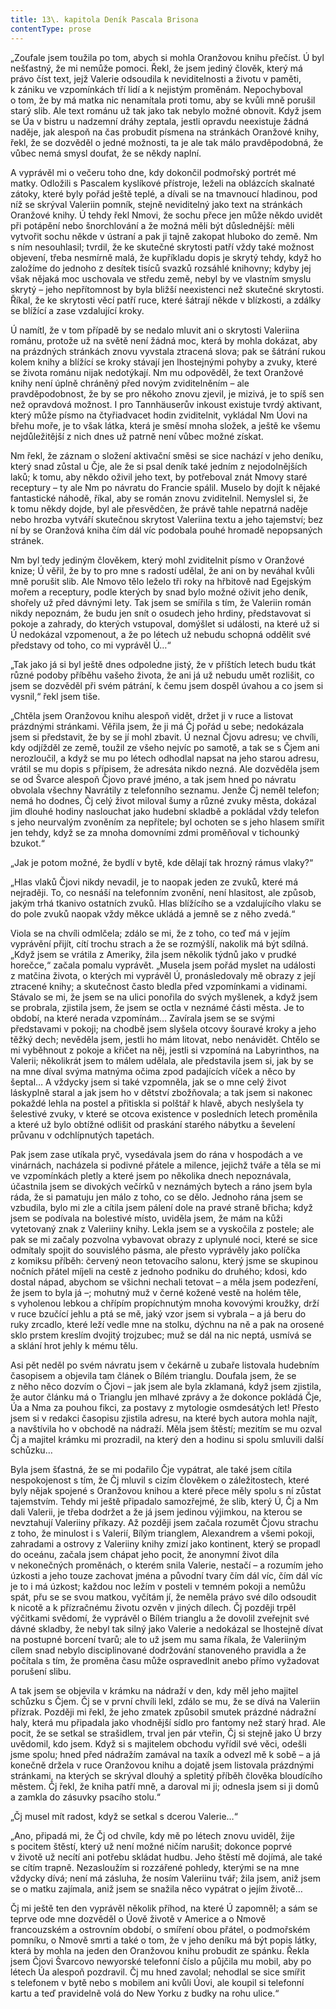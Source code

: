 ```yaml
---
title: 13\. kapitola Deník Pascala Brisona
contentType: prose
---
```


<section>

„Zoufale jsem toužila po tom, abych si mohla Oranžovou knihu přečíst. Ú byl nešťastný, že mi nemůže pomoci. Řekl, že jsem jediný člověk, který má právo číst text, jejž Valerie odsoudila k neviditelnosti a životu v paměti, k zániku ve vzpomínkách tří lidí a k nejistým proměnám. Nepochyboval o tom, že by má matka nic nenamítala proti tomu, aby se kvůli mně porušil starý slib. Ale text románu už tak jako tak nebylo možné obnovit. Když jsem se Úa v bistru u nadzemní dráhy zeptala, jestli opravdu neexistuje žádná naděje, jak alespoň na čas probudit písmena na stránkách Oranžové knihy, řekl, že se dozvěděl o jedné možnosti, ta je ale tak málo pravděpodobná, že vůbec nemá smysl doufat, že se někdy naplní.

A vyprávěl mi o večeru toho dne, kdy dokončil podmořský portrét mé matky. Odložili s Pascalem kyslíkové přístroje, leželi na oblázcích skalnaté zátoky, které byly pořád ještě teplé, a dívali se na tmavnoucí hladinou, pod níž se skrýval Valeriin pomník, stejně neviditelný jako text na stránkách Oranžové knihy. Ú tehdy řekl Nmovi, že sochu přece jen může někdo uvidět při potápění nebo šnorchlování a že možná měli být důslednější: měli vytvořit sochu někde v ústraní a pak ji tajně zakopat hluboko do země. Nm s ním nesouhlasil; tvrdil, že ke skutečné skrytosti patří vždy také možnost objevení, třeba nesmírně malá, že kupříkladu dopis je skrytý tehdy, když ho založíme do jednoho z desítek tisíců svazků rozsáhlé knihovny; kdyby jej však nějaká moc uschovala ve středu země, nebyl by ve vlastním smyslu skrytý – jeho nepřítomnost by byla bližší neexistenci než skutečné skrytosti. Říkal, že ke skrytosti věcí patří ruce, které šátrají někde v blízkosti, a zdálky se blížící a zase vzdalující kroky.

Ú namítl, že v tom případě by se nedalo mluvit ani o skrytosti Valeriina románu, protože už na světě není žádná moc, která by mohla dokázat, aby na prázdných stránkách znovu vyvstala ztracená slova; pak se šátrání rukou kolem knihy a blížící se kroky stávají jen lhostejnými pohyby a zvuky, které se života románu nijak nedotýkají. Nm mu odpověděl, že text Oranžové knihy není úplně chráněný před novým zviditelněním – ale pravděpodobnost, že by se pro někoho znovu zjevil, je mizivá, je to spíš sen než opravdová možnost. I pro Tannhäuserův inkoust existuje tvrdý aktivant, který může písmo na čtyřiadvacet hodin zviditelnit, vykládal Nm Úovi na břehu moře, je to však látka, která je směsí mnoha složek, a ještě ke všemu nejdůležitější z nich dnes už patrně není vůbec možné získat.

Nm řekl, že záznam o složení aktivační směsi se sice nachází v jeho deníku, který snad zůstal u Čje, ale že si psal deník také jedním z nejodolnějších laků; k tomu, aby někdo oživil jeho text, by potřeboval znát Nmovy staré receptury – ty ale Nm po návratu do Francie spálil. Muselo by dojít k nějaké fantastické náhodě, říkal, aby se román znovu zviditelnil. Nemyslel si, že k tomu někdy dojde, byl ale přesvědčen, že právě tahle nepatrná naděje nebo hrozba vytváří skutečnou skrytost Valeriina textu a jeho tajemství; bez ní by se Oranžová kniha čím dál víc podobala pouhé hromadě nepopsaných stránek.

Nm byl tedy jediným člověkem, který mohl zviditelnit písmo v Oranžové knize; Ú věřil, že by to pro mne s radostí udělal, že ani on by neváhal kvůli mně porušit slib. Ale Nmovo tělo leželo tři roky na hřbitově nad Egejským mořem a receptury, podle kterých by snad bylo možné oživit jeho deník, shořely už před dávnými lety. Tak jsem se smířila s tím, že Valeriin román nikdy nepoznám, že budu jen snít o osudech jeho hrdiny, představovat si pokoje a zahrady, do kterých vstupoval, domýšlet si události, na které už si Ú nedokázal vzpomenout, a že po létech už nebudu schopná oddělit své představy od toho, co mi vyprávěl Ú…“

„Tak jako já si byl ještě dnes odpoledne jistý, že v příštích letech budu tkát různé podoby příběhu vašeho života, že ani já už nebudu umět rozlišit, co jsem se dozvěděl při svém pátrání, k čemu jsem dospěl úvahou a co jsem si vysnil,“ řekl jsem tiše.

„Chtěla jsem Oranžovou knihu alespoň vidět, držet ji v ruce a listovat prázdnými stránkami. Věřila jsem, že ji má Čj pořád u sebe; nedokázala jsem si představit, že by se jí mohl zbavit. Ú neznal Čjovu adresu; ve chvíli, kdy odjížděl ze země, toužil ze všeho nejvíc po samotě, a tak se s Čjem ani nerozloučil, a když se mu po létech odhodlal napsat na jeho starou adresu, vrátil se mu dopis s přípisem, že adresáta nikdo nezná. Ale dozvěděla jsem se od Švarce alespoň Čjovo pravé jméno, a tak jsem hned po návratu obvolala všechny Navrátily z telefonního seznamu. Jenže Čj neměl telefon; nemá ho dodnes, Čj celý život miloval šumy a různé zvuky města, dokázal jim dlouhé hodiny naslouchat jako hudební skladbě a pokládal vždy telefon s jeho neurvalým zvoněním za nepřítele; byl ochoten se s jeho hlasem smířit jen tehdy, když se za mnoha domovními zdmi proměňoval v tichounký bzukot.“

„Jak je potom možné, že bydlí v bytě, kde dělají tak hrozný rámus vlaky?“

„Hlas vlaků Čjovi nikdy nevadil, je to naopak jeden ze zvuků, které má nejraději. To, co nesnáší na telefonním zvonění, není hlasitost, ale způsob, jakým trhá tkanivo ostatních zvuků. Hlas blížícího se a vzdalujícího vlaku se do pole zvuků naopak vždy měkce ukládá a jemně se z něho zvedá.“

Viola se na chvíli odmlčela; zdálo se mi, že z toho, co teď má v jejím vyprávění přijít, cítí trochu strach a že se rozmýšlí, nakolik má být sdílná. „Když jsem se vrátila z Ameriky, žila jsem několik týdnů jako v prudké horečce,“ začala pomalu vyprávět. „Musela jsem pořád myslet na události z matčina života, o kterých mi vyprávěl Ú, pro­následovaly mě obrazy z její ztracené knihy; a skutečnost často bledla před vzpomínkami a vidinami. Stávalo se mi, že jsem se na ulici ponořila do svých myšlenek, a když jsem se probrala, zjistila jsem, že jsem se octla v neznámé části města. Je to období, na které nerada vzpomínám… Zavírala jsem se se svými představami v pokoji; na chodbě jsem slyšela otcovy šouravé kroky a jeho těžký dech; nevěděla jsem, jestli ho mám litovat, nebo nenávidět. Chtělo se mi vyběhnout z pokoje a křičet na něj, jestli si vzpomíná na Labyrinthos, na Valerii; několikrát jsem to málem udělala, ale představila jsem si, jak by se na mne díval svýma matnýma očima zpod padajících víček a něco by šeptal… A vždycky jsem si také vzpomněla, jak se o mne celý život láskyplně staral a jak jsem ho v dětství zbožňovala; a tak jsem si nakonec pokaždé lehla na postel a přitiskla si polštář k hlavě, abych neslyšela ty šelestivé zvuky, v které se otcova existence v posledních letech proměnila a které už bylo obtížné odlišit od praskání starého nábytku a ševelení průvanu v odchlípnutých tapetách.

Pak jsem zase utíkala pryč, vysedávala jsem do rána v hospodách a ve vinárnách, nacházela si podivné přátele a milence, jejichž tváře a těla se mi ve vzpomínkách pletly a které jsem po několika dnech nepoznávala, účastnila jsem se divokých večírků v neznámých bytech a ráno jsem byla ráda, že si pamatuju jen málo z toho, co se dělo. Jednoho rána jsem se vzbudila, bylo mi zle a cítila jsem pálení dole na pravé straně břicha; když jsem se podívala na bolestivé místo, uviděla jsem, že mám na kůži vytetovaný znak z Valeriiny knihy. Lekla jsem se a vyskočila z postele; ale pak se mi začaly pozvolna vybavovat obrazy z uplynulé noci, které se sice odmítaly spojit do souvislého pásma, ale přesto vyprávěly jako políčka z komiksu příběh: červený neon tetovacího salonu, který jsme se skupinou nočních přátel míjeli na cestě z jednoho podniku do druhého; kdosi, kdo dostal nápad, abychom se všichni nechali tetovat – a měla jsem podezření, že jsem to byla já –; mohutný muž v černé kožené vestě na holém těle, s vyholenou lebkou a chřípím propíchnutým mnoha kovovými kroužky, drží v ruce bzučící jehlu a ptá se mě, jaký vzor jsem si vybrala – a já beru do ruky zrcadlo, které leží vedle mne na stolku, dýchnu na ně a pak na orosené sklo prstem kreslím dvojitý trojzubec; muž se dál na nic neptá, usmívá se a sklání hrot jehly k mému tělu.

Asi pět neděl po svém návratu jsem v čekárně u zubaře listovala hudebním časopisem a objevila tam článek o Bílém trianglu. Doufala jsem, že se z něho něco dozvím o Čjovi – jak jsem ale byla zklamaná, když jsem zjistila, že autor článku má o Trianglu jen mlhavé zprávy a že dokonce pokládá Čje, Úa a Nma za pouhou fikci, za postavy z mytologie osmdesátých let! Přesto jsem si v redakci časopisu zjistila adresu, na které bych autora mohla najít, a navštívila ho v obchodě na nádraží. Měla jsem štěstí; mezitím se mu ozval Čj a majitel krámku mi prozradil, na který den a hodinu si spolu smluvili další schůzku…

Byla jsem šťastná, že se mi podařilo Čje vypátrat, ale také jsem cítila nespokojenost s tím, že Čj mluvil s cizím člověkem o záležitostech, které byly nějak spojené s Oranžovou knihou a které přece měly spolu s ní zůstat tajemstvím. Tehdy mi ještě připadalo samozřejmé, že slib, který Ú, Čj a Nm dali Valerii, je třeba dodržet a že já jsem jedinou výjimkou, na kterou se nevztahují Valeriiny příkazy. Až později jsem začala rozumět Čjovu strachu z toho, že minulost i s Valerií, Bílým trianglem, Alexandrem a všemi pokoji, zahradami a ostrovy z Valeriiny knihy zmizí jako kontinent, který se propadl do oceánu, začala jsem chápat jeho pocit, že anonymní život díla v nekonečných proměnách, o kterém snila Valerie, nestačí – a rozumím jeho úzkosti a jeho touze zachovat jména a původní tvary čím dál víc, čím dál víc je to i má úzkost; každou noc ležím v posteli v temném pokoji a nemůžu spát, přu se se svou matkou, vyčítám jí, že neměla právo své dílo odsoudit k nicotě a k přízračnému životu ozvěn v jiných dílech. Čj později trpěl výčitkami svědomí, že vyprávěl o Bílém trianglu a že dovolil zveřejnit své dávné skladby, že nebyl tak silný jako Valerie a nedokázal se lhostejně dívat na postupné borcení tvarů; ale to už jsem mu sama říkala, že Valeriiným cílem snad nebylo disciplinované dodržování stanoveného pravidla a že počítala s tím, že proměna času může ospravedlnit anebo přímo vyžadovat porušení slibu.

A tak jsem se objevila v krámku na nádraží v den, kdy měl jeho majitel schůzku s Čjem. Čj se v první chvíli lekl, zdálo se mu, že se dívá na Valeriin přízrak. Později mi řekl, že jeho zmatek způsobil smutek prázdné nádražní haly, která mu připadala jako vhodnější sídlo pro fantomy než starý hrad. Ale pocit, že se setkal se strašidlem, trval jen pár vteřin, Čj si stejně jako Ú brzy uvědomil, kdo jsem. Když si s majitelem obchodu vyřídil své věci, odešli jsme spolu; hned před nádražím zamával na taxík a odvezl mě k sobě – a já konečně držela v ruce Oranžovou knihu a dojatě jsem listovala prázdnými stránkami, na kterých se skrýval dlouhý a spletitý příběh člověka bloudícího městem. Čj řekl, že kniha patří mně, a daroval mi ji; odnesla jsem si ji domů a zamkla do zásuvky psacího stolu.“

„Čj musel mít radost, když se setkal s dcerou Valerie…“

„Ano, připadá mi, že Čj od chvíle, kdy mě po létech znovu uviděl, žije s pocitem štěstí, který už není možné ničím narušit; dokonce poprvé v životě už necítí ani potřebu skládat hudbu. Jeho štěstí mě dojímá, ale také se cítím trapně. Nezasloužím si rozzářené pohledy, kterými se na mne vždycky dívá; není má zásluha, že nosím Valeriinu tvář; žila jsem, aniž jsem se o matku zajímala, aniž jsem se snažila něco vypátrat o jejím životě…

Čj mi ještě ten den vyprávěl několik příhod, na které Ú zapomněl; a sám se teprve ode mne dozvěděl o Úově životě v Americe a o Nmově francouzském a ostrovním období, o smíření obou přátel, o podmořském pomníku, o Nmově smrti a také o tom, že v jeho deníku má být popis látky, která by mohla na jeden den Oranžovou knihu probudit ze spánku. Řekla jsem Čjovi Švarcovo newyorské telefonní číslo a půjčila mu mobil, aby po létech Úa alespoň pozdravil. Čj mu hned zavolal; nehodlal se sice smířit s telefonem v bytě nebo s mobilem ani kvůli Úovi, ale koupil si telefonní kartu a teď pravidelně volá do New Yorku z budky na rohu ulice.“

</section>
